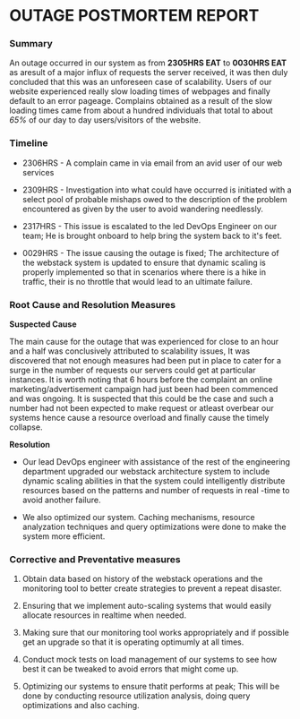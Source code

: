 # OUTAGE POSTMORTEM REPORT

### Summary

An outage occurred in our system as from **2305HRS EAT** to **0030HRS EAT** as aresult of a major influx of requests the server received, it was then duly concluded that this was an unforeseen case of scalability.
Users of our website experienced really slow loading times of webpages and finally default to an error pageage.
Complains obtained as a result of the slow loading times came from about a hundred individuals that total to about *65%* of our day to day users/visitors of the website.

### Timeline

* 2306HRS - A complain came in via email from an avid user of our web services

* 2309HRS - Investigation into what could have occurred is initiated with a select pool of probable mishaps owed to the description of the problem encountered as given by the user to avoid wandering needlessly.

* 2317HRS - This issue is escalated to the led DevOps Engineer on our team; He is brought onboard to help bring the system back to it's feet.

* 0029HRS - The issue causing the outage is fixed; The architecture of the webstack system is updated to ensure that dynamic scaling is properly implemented so that in scenarios where there is a hike in traffic, their is no throttle that would lead to an ultimate failure.

### Root Cause and Resolution Measures

**Suspected Cause**

The main cause for the outage that was experienced for close to an hour and a half was conclusively attributed to scalability issues, It was discovered that not enough measures had been put in place to cater for a surge in the number of requests our servers could get at particular instances.
It is worth noting that 6 hours before the complaint an online marketing/advertisement campaign had just been had been commenced and was ongoing. It is suspected that this could be the case and such a number had not been expected to make request or atleast overbear our systems hence cause a resource overload and finally cause the timely collapse.

**Resolution**

* Our lead DevOps engineer with assistance of the rest of the engineering department upgraded our webstack architecture system to include dynamic scaling abilities in that the system could intelligently distribute resources based on the patterns and number of requests in real -time to avoid another failure.

* We also optimized our system. Caching mechanisms, resource analyzation techniques and query optimizations were done to make the system more efficient.

### Corrective and Preventative measures

1. Obtain data based on history of the webstack operations and the monitoring tool to better create strategies to prevent a repeat disaster.

2. Ensuring that we implement auto-scaling systems that would easily allocate resources in realtime when needed.

3. Making sure that our monitoring tool works appropriately and if possible get an upgrade so that it is operating optimumly at all times.

4. Conduct mock tests on load management of our systems to see how best it can be tweaked to avoid errors that might come up.

5. Optimizing our systems to ensure thatit performs at peak; This will be done by conducting resource utilization analysis, doing query optimizations and also caching.

